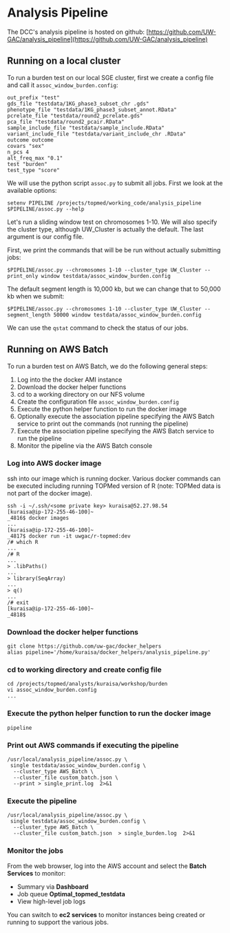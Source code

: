 # Analysis Pipeline

The DCC's analysis pipeline is hosted on github:
[https://github.com/UW-GAC/analysis_pipeline](https://github.com/UW-GAC/analysis_pipeline)

## Running on a local cluster

To run a burden test on our local SGE cluster, first we create a config file and call it `assoc_window_burden.config`:

```
out_prefix "test"
gds_file "testdata/1KG_phase3_subset_chr .gds"
phenotype_file "testdata/1KG_phase3_subset_annot.RData"
pcrelate_file "testdata/round2_pcrelate.gds"
pca_file "testdata/round2_pcair.RData"
sample_include_file "testdata/sample_include.RData"
variant_include_file "testdata/variant_include_chr .RData"
outcome outcome
covars "sex"
n_pcs 4
alt_freq_max "0.1"
test "burden"
test_type "score"
```

We will use the python script `assoc.py` to submit all jobs. First we look at the available options:

```
setenv PIPELINE /projects/topmed/working_code/analysis_pipeline
$PIPELINE/assoc.py --help
```

Let's run a sliding window test on chromosomes 1-10. We will also specify the cluster type, although UW_Cluster is actually the default. The last argument is our config file.

First, we print the commands that will be be run without actually submitting jobs:

```
$PIPELINE/assoc.py --chromosomes 1-10 --cluster_type UW_Cluster --print_only window testdata/assoc_window_burden.config
```

The default segment length is 10,000 kb, but we can change that to 50,000 kb when we submit:

```
$PIPELINE/assoc.py --chromosomes 1-10 --cluster_type UW_Cluster --segment_length 50000 window testdata/assoc_window_burden.config
```

We can use the `qstat` command to check the status of our jobs.


## Running on AWS Batch

To run a burden test on AWS Batch, we do the following general steps:
1. Log into the the docker AMI instance
2. Download the docker helper functions
2. cd to a working directory on our NFS volume
3. Create the configuration file `assoc_window_burden.config`
4. Execute the python helper function to run the docker image
4. Optionally execute the association pipeline specifying the AWS Batch service to print out the commands (not running the pipeline)
5. Execute the association pipeline specifying the AWS Batch service to run the pipeline
6. Monitor the pipeline via the AWS Batch console

### Log into AWS docker image
ssh into our image which is running docker.  Various docker commands can be executed including running TOPMed version of R (note: TOPMed data is not part of the docker image).
```
ssh -i ~/.ssh/<some private key> kuraisa@52.27.98.54
[kuraisa@ip-172-255-46-100]~
_4816$ docker images
...
[kuraisa@ip-172-255-46-100]~
_4817$ docker run -it uwgac/r-topmed:dev
/# which R
...
/# R
...
> .libPaths()
...
> library(SeqArray)
...
> q()
...
/# exit
[kuraisa@ip-172-255-46-100]~
_4818$  
```
### Download the docker helper functions
```
git clone https://github.com/uw-gac/docker_helpers
alias pipeline='/home/kuraisa/docker_helpers/analysis_pipeline.py'
```
### cd to working directory and create config file
```
cd /projects/topmed/analysts/kuraisa/workshop/burden
vi assoc_window_burden.config
...
```
### Execute the python helper function to run the docker image
```
pipeline
```
### Print out AWS commands if executing the pipeline
```
/usr/local/analysis_pipeline/assoc.py \
 single testdata/assoc_window_burden.config \
  --cluster_type AWS_Batch \
  --cluster_file custom_batch.json \
  --print > single_print.log  2>&1
```
### Execute the pipeline
```
/usr/local/analysis_pipeline/assoc.py \
 single testdata/assoc_window_burden.config \
  --cluster_type AWS_Batch \
  --cluster_file custom_batch.json  > single_burden.log  2>&1

```
### Monitor the jobs
From the web browser, log into the AWS account and select the **Batch Services** to monitor:
- Summary via **Dashboard**
- Job queue **Optimal_topmed_testdata**
- View high-level job logs

You can switch to **ec2 services** to monitor instances being created or running to support the various jobs.
